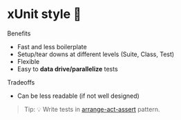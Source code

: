 # xUnit style 🤖

Benefits

- Fast and less boilerplate
- Setup/tear downs at different levels (Suite, Class, Test)
- Flexible
- Easy to **data drive/parallelize** tests

Tradeoffs

- Can be less readable (if not well designed)

> Tip: 💡 Write tests in [arrange-act-assert](http://wiki.c2.com/?ArrangeActAssert) pattern. 
